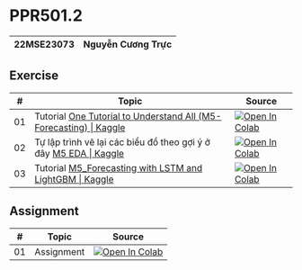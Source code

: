 # PPR501.2

| 22MSE23073 | Nguyễn Cương Trực | 
|-|-|

## Exercise
| # | Topic | Source |
|-|-|-|
| 01 | Tutorial [One Tutorial to Understand All (M5-Forecasting) \| Kaggle](https://www.kaggle.com/code/mubashir1/one-tutorial-to-understand-all-m5-forecasting) | [![Open In Colab](https://colab.research.google.com/assets/colab-badge.svg)](https://colab.research.google.com/drive/)|
| 02 | Tự lập trình vẽ lại các biểu đồ theo gợi ý ở đây [M5 EDA \| Kaggle](https://www.kaggle.com/code/akshaychaudhary44/m5-eda) | [![Open In Colab](https://colab.research.google.com/assets/colab-badge.svg)](https://colab.research.google.com/drive/)|
| 03 | Tutorial [M5_Forecasting with LSTM and LightGBM \| Kaggle](https://www.kaggle.com/code/surekharamireddy/m5-forecasting-with-lstm-and-lightgbm) | [![Open In Colab](https://colab.research.google.com/assets/colab-badge.svg)](https://colab.research.google.com/drive/)|

## Assignment
| # | Topic | Source |
|-|-|-|
| 01 | Assignment | [![Open In Colab](https://colab.research.google.com/assets/colab-badge.svg)](https://colab.research.google.com/drive/)|
